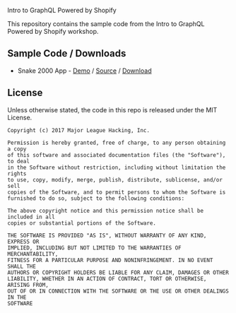 Intro to GraphQL Powered by Shopify

This repository contains the sample code from the Intro to GraphQL Powered by Shopify workshop.

## Sample Code / Downloads

 - Snake 2000 App - [Demo][4] / [Source][1] / [Download][2]

## License

Unless otherwise stated, the code in this repo is released under the MIT
License.

```
Copyright (c) 2017 Major League Hacking, Inc.

Permission is hereby granted, free of charge, to any person obtaining a copy
of this software and associated documentation files (the "Software"), to deal
in the Software without restriction, including without limitation the rights
to use, copy, modify, merge, publish, distribute, sublicense, and/or sell
copies of the Software, and to permit persons to whom the Software is
furnished to do so, subject to the following conditions:

The above copyright notice and this permission notice shall be included in all
copies or substantial portions of the Software.

THE SOFTWARE IS PROVIDED "AS IS", WITHOUT WARRANTY OF ANY KIND, EXPRESS OR
IMPLIED, INCLUDING BUT NOT LIMITED TO THE WARRANTIES OF MERCHANTABILITY,
FITNESS FOR A PARTICULAR PURPOSE AND NONINFRINGEMENT. IN NO EVENT SHALL THE
AUTHORS OR COPYRIGHT HOLDERS BE LIABLE FOR ANY CLAIM, DAMAGES OR OTHER
LIABILITY, WHETHER IN AN ACTION OF CONTRACT, TORT OR OTHERWISE, ARISING FROM,
OUT OF OR IN CONNECTION WITH THE SOFTWARE OR THE USE OR OTHER DEALINGS IN THE
SOFTWARE
```
[1]: https://github.com/MLH/mlh-localhost-shopify-graphql
[2]: https://github.com/MLH/mlh-localhost-shopify-graphql/archive/master.zip
[3]: https://localhost.mlh.io/activities/intro-to-graphql/
[4]: http://mlhlocal.host/graphql-demo
